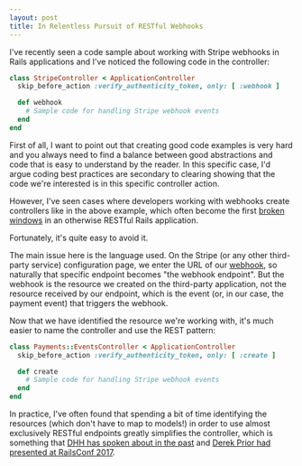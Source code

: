 ```yaml
---
layout: post
title: In Relentless Pursuit of RESTful Webhooks
---
```

I've recently seen a code sample about working with Stripe webhooks in Rails 
applications and I've noticed the following code in the controller:

```ruby
class StripeController < ApplicationController
  skip_before_action :verify_authenticity_token, only: [ :webhook ]

  def webhook
    # Sample code for handling Stripe webhook events
  end
end
```

First of all, I want to point out that creating good code examples is very hard 
and you always need to find a balance between good abstractions and code that is 
easy to understand by the reader. In this specific case, I'd argue coding best 
practices are secondary to clearing showing that the code we're interested is 
in this specific controller action.

However, I've seen cases where developers working with webhooks create controllers 
like in the above example, which often become the first [broken windows](https://en.wikipedia.org/wiki/Broken_windows_theory)
in an otherwise RESTful Rails application.

Fortunately, it's quite easy to avoid it.

The main issue here is the language used. On the Stripe (or any other third-party service) 
configuration page, we enter the URL of our [webhook](https://en.wikipedia.org/wiki/Webhook), 
so naturally that specific endpoint becomes "the webhook endpoint". But the webhook is the 
resource we created on the third-party application, not the resource received by our endpoint, 
which is the event (or, in our case, the payment event) that triggers the webhook.

Now that we have identified the resource we're working with, it's much easier to name 
the controller and use the REST pattern:

```ruby
class Payments::EventsController < ApplicationController
  skip_before_action :verify_authenticity_token, only: [ :create ]

  def create
    # Sample code for handling Stripe webhook events
  end
end
```

In practice, I've often found that spending a bit of time identifying the resources 
(which don't have to map to models!) in order to use almost exclusively RESTful 
endpoints greatly simplifies the controller, which is something that [DHH has spoken 
about in the past](https://fullstackradio.com/32) and 
[Derek Prior had presented at RailsConf 2017](https://www.youtube.com/watch?v=HctYHe-YjnE).
